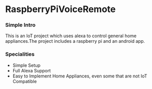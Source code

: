 # RaspberryPiVoiceRemote
### Simple Intro 
This is an IoT project which uses alexa to control general home appliances.The project includes a raspberry pi and an android app.

### Specialities
* Simple Setup
* Full Alexa Support
* Easy to Implement Home Appliances, even some that are not IoT Compatible 

